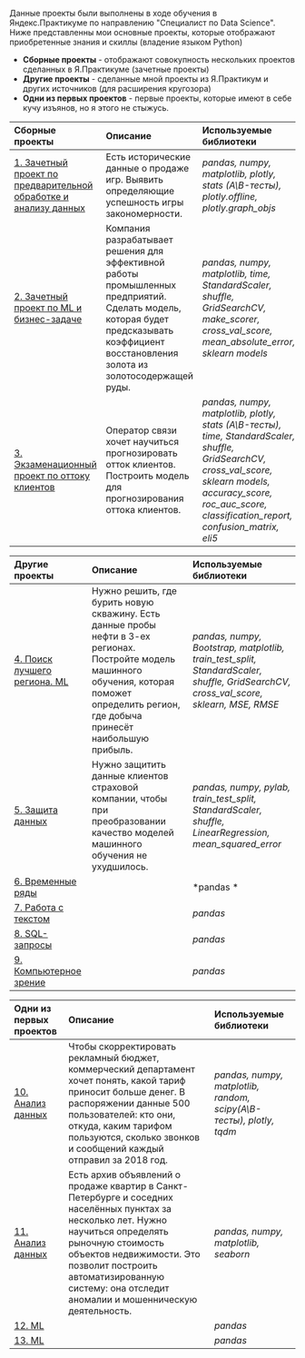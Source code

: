 Данные проекты были выполнены в ходе обучения в Яндекс.Практикуме по направлению "Специалист по Data Science". Ниже представленны мои основные проекты, которые отображают приобретенные знания и скиллы (владение языком Python)

- **Сборные проекты** - отображают совокупность нескольких проектов сделанных в Я.Практикуме (зачетные проекты)
- **Другие проекты** - сделанные мной проекты из Я.Практикум и других источников (для расширения кругозора)
- **Одни из первых проектов** - первые проекты, которые имеют в себе кучу изъянов, но я этого не стыжусь.

| Сборные проекты | Описание | Используемые библиотеки | 
| :---------------------- | :---------------------- | :---------------------- |
| [1. Зачетный проект по предварительной обработке и анализу данных ](1.Data_preprocessing_and_analysis_project) | Есть исторические данные о продаже игр. Выявить определяющие успешность игры закономерности. | *pandas, numpy, matplotlib, plotly, stats (A\B-тесты), plotly.offline, plotly.graph_objs* |
| [2. Зачетный проект по ML и бизнес-задаче](2.ML_project_and_business_tasks) | Компания разрабатывает решения для эффективной работы промышленных предприятий. Сделать модель, которая будет предсказывать коэффициент восстановления золота из золотосодержащей руды. | *pandas, numpy, matplotlib, time, StandardScaler, shuffle, GridSearchCV, make_scorer, cross_val_score, mean_absolute_error, sklearn models* |
| [3. Экзаменационный проект по оттоку клиентов](3.Exam_project_on_customer_churn) | Оператор связи хочет научиться прогнозировать отток клиентов. Построить модель для прогнозирования оттока клиентов. | *pandas, numpy, matplotlib, plotly, stats (A\B-тесты), time, StandardScaler, shuffle, GridSearchCV, cross_val_score, sklearn models, accuracy_score, roc_auc_score, classification_report, confusion_matrix, eli5* |

| Другие проекты | Описание | Используемые библиотеки | 
| :---------------------- | :---------------------- | :---------------------- |
| [4. Поиск лучшего региона. ML ](4.Best_region) | Нужно решить, где бурить новую скважину. Есть данные пробы нефти в 3-ех регионах. Постройте модель машинного обучения, которая поможет определить регион, где добыча принесёт наибольшую прибыль. | *pandas, numpy, Bootstrap, matplotlib, train_test_split, StandardScaler, shuffle, GridSearchCV, cross_val_score, sklearn, MSE, RMSE* |
| [5. Защита данных ](5.Data_encryption) | Нужно защитить данные клиентов страховой компании, чтобы при преобразовании качество моделей машинного обучения не ухудшилось. | *pandas, numpy, pylab, train_test_split, StandardScaler, shuffle, LinearRegression, mean_squared_error* |
| [6. Временные ряды ]() |  | *pandas * |
| [7. Работа с текстом ]() |  | *pandas* |
| [8. SQL-запросы ]() |  | *pandas* |
| [9. Компьютерное зрение ]() |  | *pandas* |

| Одни из первых проектов | Описание | Используемые библиотеки | 
| :---------------------- | :---------------------- | :---------------------- |
| [10. Анализ данных ](9.Tariff_for_telecom) | Чтобы скорректировать рекламный бюджет, коммерческий департамент хочет понять, какой тариф приносит больше денег. В распоряжении данные 500 пользователей: кто они, откуда, каким тарифом пользуются, сколько звонков и сообщений каждый отправил за 2018 год. | *pandas, numpy, matplotlib, random, scipy(A\B-тесты), plotly, tqdm* |
| [11. Анализ данных ](10.Real_estate_analysis) | Есть архив объявлений о продаже квартир в Санкт-Петербурге и соседних населённых пунктах за несколько лет. Нужно научиться определять рыночную стоимость объектов недвижимости. Это позволит построить автоматизированную систему: она отследит аномалии и мошенническую деятельность. | *pandas, numpy, matplotlib, seaborn* |
| [12. ML ]() |  | *pandas* |
| [13. ML ]() |  | *pandas* |
